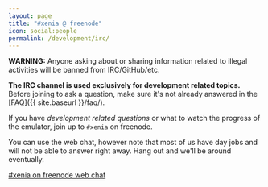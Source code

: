 ```yaml
---
layout: page
title: "#xenia @ freenode"
icon: social:people
permalink: /development/irc/
---
```


<strong class="blink">WARNING:</strong>
Anyone asking about or sharing information related to illegal activities
will be banned from IRC/GitHub/etc.

**The IRC channel is used exclusively for development related topics.**
Before joining to ask a question, make sure it's not already answered in the
[FAQ]({{ site.baseurl }}/faq/).

If you have *development related questions* or what to watch the progress of
the emulator, join up to `#xenia` on freenode.

You can use the web chat, however note that most of us have day jobs and will
not be able to answer right away. Hang out and we'll be around eventually.

[#xenia on freenode web chat](http://webchat.freenode.net/?channels=%23xenia&uio=MTE9NzIaa)
